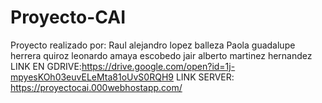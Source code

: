 # Proyecto-CAI
Proyecto realizado por:
Raul alejandro lopez balleza
Paola guadalupe herrera quiroz
leonardo amaya escobedo
jair alberto martinez hernandez
LINK EN GDRIVE:https://drive.google.com/open?id=1j-mpyesKOh03euvELeMta81oUvS0RQH9
LINK SERVER: https://proyectocai.000webhostapp.com/
